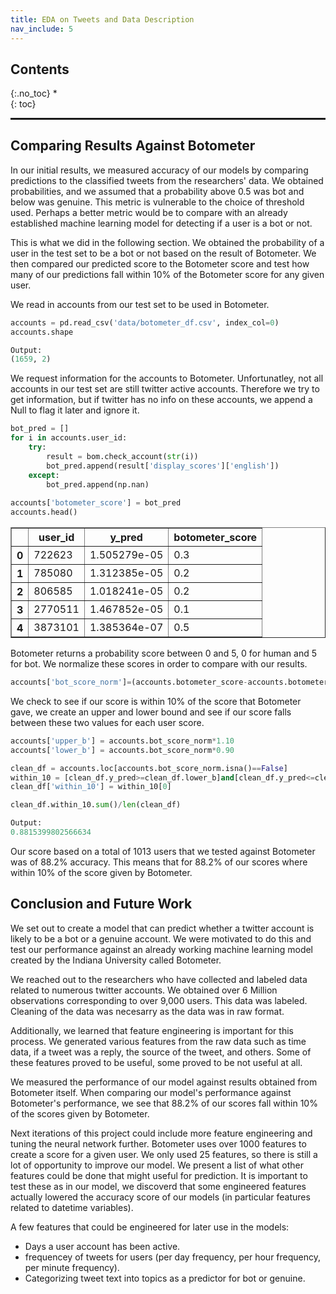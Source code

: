 ```yaml
---
title: EDA on Tweets and Data Description
nav_include: 5
---
```


## Contents
{:.no_toc}
*  
{: toc}

<hr style="height:2pt">

## Comparing Results Against Botometer

In our initial results, we measured accuracy of our models by comparing predictions to the classified tweets from the researchers' data. We obtained probabilities, and we assumed that a probability above 0.5 was bot and below was genuine. This metric is vulnerable to the choice of threshold used. Perhaps a better metric would be to compare with an already established machine learning model for detecting if a user is a bot or not.

This is what we did in the following section. We obtained the probability of a user in the test set to be a bot or not based on the result of Botometer. We then compared our predicted score to the Botometer score and test how many of our predictions fall within 10% of the Botometer score for any given user.

We read in accounts from our test set to be used in Botometer.

```Python
accounts = pd.read_csv('data/botometer_df.csv', index_col=0)
accounts.shape

Output:
(1659, 2)
```

We request information for the accounts to Botometer. Unfortunatley, not all accounts in our test set are still twitter active accounts. Therefore we try to get information, but if twitter has no info on these accounts, we append a Null to flag it later and ignore it.

```Python
bot_pred = []
for i in accounts.user_id:
    try:
        result = bom.check_account(str(i))
        bot_pred.append(result['display_scores']['english'])
    except:
        bot_pred.append(np.nan)
        
accounts['botometer_score'] = bot_pred
accounts.head()
```


<table class="dataframe" border="1">
  <thead>
    <tr>
      <th></th>
      <th>user_id</th>
      <th>y_pred</th>
      <th>botometer_score</th>
    </tr>
  </thead>
  <tbody>
    <tr>
      <th>0</th>
      <td>722623</td>
      <td>1.505279e-05</td>
      <td>0.3</td>
    </tr>
    <tr>
      <th>1</th>
      <td>785080</td>
      <td>1.312385e-05</td>
      <td>0.2</td>
    </tr>
    <tr>
      <th>2</th>
      <td>806585</td>
      <td>1.018241e-05</td>
      <td>0.2</td>
    </tr>
    <tr>
      <th>3</th>
      <td>2770511</td>
      <td>1.467852e-05</td>
      <td>0.1</td>
    </tr>
    <tr>
      <th>4</th>
      <td>3873101</td>
      <td>1.385364e-07</td>
      <td>0.5</td>
    </tr>
  </tbody>
</table>

Botometer returns a probability score between 0 and 5, 0 for human and 5 for bot. We normalize these scores in order to compare with our results.

```Python
accounts['bot_score_norm']=(accounts.botometer_score-accounts.botometer_score.min())/(accounts.botometer_score.max()-accounts.botometer_score.min())
```

We check to see if our score is within 10% of the score that Botometer gave, we create an upper and lower bound and see if our score falls between these two values for each user score.

```Python
accounts['upper_b'] = accounts.bot_score_norm*1.10
accounts['lower_b'] = accounts.bot_score_norm*0.90

clean_df = accounts.loc[accounts.bot_score_norm.isna()==False]
within_10 = [clean_df.y_pred>=clean_df.lower_b]and[clean_df.y_pred<=clean_df.upper_b]
clean_df['within_10'] = within_10[0]

clean_df.within_10.sum()/len(clean_df)

Output:
0.8815399802566634
```

Our score based on a total of 1013 users that we tested against Botometer was of 88.2% accuracy. This means that for 88.2% of our scores where within 10% of the score given by Botometer.

## Conclusion and Future Work



We set out to create a model that can predict whether a twitter account is likely to be a bot or a genuine account. We were motivated to do this and test our performance against an already working machine learning model created by the Indiana University called Botometer.

We reached out to the researchers who have collected and labeled data related to numerous twitter accounts. We obtained over 6 Million observations corresponding to over 9,000 users. This data was labeled. Cleaning of the data was necesarry as the data was in raw format.

Additionally, we learned that feature engineering is important for this process. We generated various features from the raw data such as time data, if a tweet was a reply, the source of the tweet, and others. Some of these features proved to be useful, some proved to be not useful at all.

We measured the performance of our model against results obtained from Botometer itself. When comparing our model's performance against Botometer's performance, we see that 88.2% of our scores fall within 10% of the scores given by Botometer.

Next iterations of this project could include more feature engineering and tuning the neural network further. Botometer uses over 1000 features to create a score for a given user. We only used 25 features, so there is still a lot of opportunity to improve our model. We present a list of what other features could be done that might useful for prediction. It is important to test these as in our model, we discoverd that some engineered features actually lowered the accuracy score of our models (in particular features related to datetime variables).

A few features that could be engineered for later use in the models:

- Days a user account has been active.
- frequencey of tweets for users (per day frequency, per hour frequency, per minute frequency).
- Categorizing tweet text into topics as a predictor for bot or genuine.
